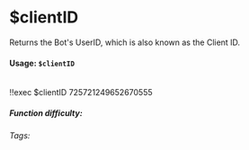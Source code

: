 # $clientID
Returns the Bot's UserID, which is also known as the Client ID.

#### Usage: `$clientID`

<br/>
<discord-messages>
	<discord-message :bot="false" role-color="#ffcc9a" author="Member">
		!!exec $clientID
	</discord-message>
	<discord-message :bot="true" role-color="#0099ff" author="Custom Command" avatar="https://media.discordapp.net/avatars/725721249652670555/781224f90c3b841ba5b40678e032f74a.webp">
		725721249652670555
	</discord-message>
</discord-messages>

##### Function difficulty: <Badge type="tip" text="Easy" vertical="middle" /> 
###### Tags: <Badge type="tip" text="bots" vertical="middle" /> <Badge type="tip" text="ID" vertical="middle" /> <Badge type="tip" text="user ID" vertical="middle" /> <Badge type="tip" text="Custom Command" vertical="middle" />
